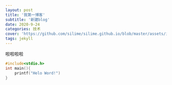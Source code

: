 ```yaml
---
layout: post
title: '我第一博客'
subtitle: '新建blog'
date: 2020-9-24
categories: 技术
cover: 'https://github.com/silime/silime.github.io/blob/master/assets/img/hero.jpg?raw=true'
tags: jekyll 
---
```

啦啦啦啦
```C
#include<stdio.h>
int main(){
    printf("Helo Word!")
}
```
